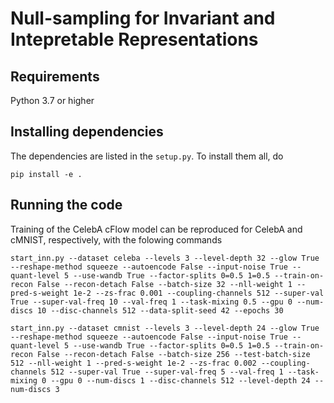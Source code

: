 # Null-sampling for Invariant and Intepretable Representations

## Requirements

Python 3.7 or higher

## Installing dependencies

The dependencies are listed in the `setup.py`.
To install them all, do

```
pip install -e .
```

## Running the code

Training of the CelebA cFlow model can be reproduced for CelebA and cMNIST, respectively,
with the folowing commands

```
start_inn.py --dataset celeba --levels 3 --level-depth 32 --glow True --reshape-method squeeze --autoencode False --input-noise True --quant-level 5 --use-wandb True --factor-splits 0=0.5 1=0.5 --train-on-recon False --recon-detach False --batch-size 32 --nll-weight 1 --pred-s-weight 1e-2 --zs-frac 0.001 --coupling-channels 512 --super-val True --super-val-freq 10 --val-freq 1 --task-mixing 0.5 --gpu 0 --num-discs 10 --disc-channels 512 --data-split-seed 42 --epochs 30
```

```
start_inn.py --dataset cmnist --levels 3 --level-depth 24 --glow True --reshape-method squeeze --autoencode False --input-noise True --quant-level 5 --use-wandb True --factor-splits 0=0.5 1=0.5 --train-on-recon False --recon-detach False --batch-size 256 --test-batch-size 512 --nll-weight 1 --pred-s-weight 1e-2 --zs-frac 0.002 --coupling-channels 512 --super-val True --super-val-freq 5 --val-freq 1 --task-mixing 0 --gpu 0 --num-discs 1 --disc-channels 512 --level-depth 24 --num-discs 3
```
